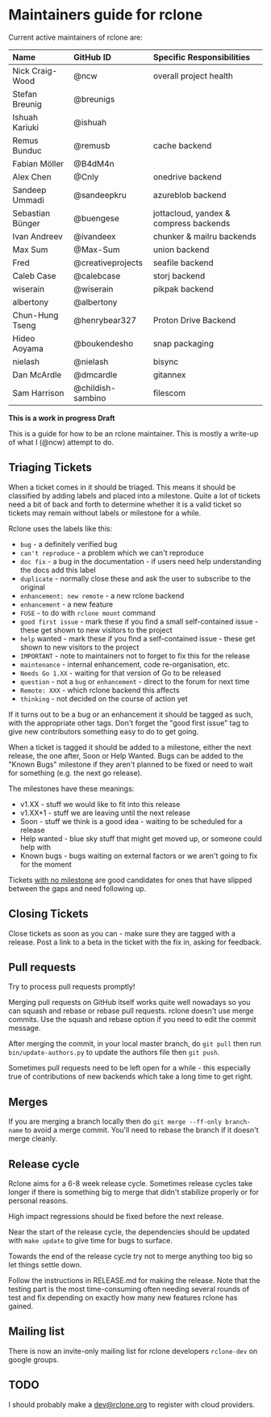 # Maintainers guide for rclone

Current active maintainers of rclone are:

| Name             | GitHub ID         | Specific Responsibilities    |
| :--------------- | :---------------- | :--------------------------  |
| Nick Craig-Wood  | @ncw              | overall project health       |
| Stefan Breunig   | @breunigs         |                              |
| Ishuah Kariuki   | @ishuah           |                              |
| Remus Bunduc     | @remusb           | cache backend                |
| Fabian Möller    | @B4dM4n           |                              |
| Alex Chen        | @Cnly             | onedrive backend             |
| Sandeep Ummadi   | @sandeepkru       | azureblob backend            |
| Sebastian Bünger | @buengese         | jottacloud, yandex & compress backends |
| Ivan Andreev     | @ivandeex         | chunker & mailru backends    |
| Max Sum          | @Max-Sum          | union backend                |
| Fred             | @creativeprojects | seafile backend              |
| Caleb Case       | @calebcase        | storj backend                |
| wiserain         | @wiserain         | pikpak backend               |
| albertony        | @albertony        |                              |
| Chun-Hung Tseng  | @henrybear327     | Proton Drive Backend         |
| Hideo Aoyama     | @boukendesho      | snap packaging               |
| nielash          | @nielash          | bisync                       |
| Dan McArdle      | @dmcardle         | gitannex                     |
| Sam Harrison     | @childish-sambino | filescom                     |

**This is a work in progress Draft**

This is a guide for how to be an rclone maintainer.  This is mostly a write-up
of what I (@ncw) attempt to do.

## Triaging Tickets

When a ticket comes in it should be triaged.  This means it should be classified
by adding labels and placed into a milestone. Quite a lot of tickets need a bit
of back and forth to determine whether it is a valid ticket so tickets may
remain without labels or milestone for a while.

Rclone uses the labels like this:

- `bug` - a definitely verified bug
- `can't reproduce` - a problem which we can't reproduce
- `doc fix` - a bug in the documentation - if users need help understanding the
  docs add this label
- `duplicate` - normally close these and ask the user to subscribe to the original
- `enhancement: new remote` - a new rclone backend
- `enhancement` - a new feature
- `FUSE` - to do with `rclone mount` command
- `good first issue` - mark these if you find a small self-contained issue -
  these get shown to new visitors to the project
- `help` wanted - mark these if you find a self-contained issue - these get
  shown to new visitors to the project
- `IMPORTANT` - note to maintainers not to forget to fix this for the release
- `maintenance` - internal enhancement, code re-organisation, etc.
- `Needs Go 1.XX` - waiting for that version of Go to be released
- `question` - not a `bug` or `enhancement` - direct to the forum for next time
- `Remote: XXX` - which rclone backend this affects
- `thinking` - not decided on the course of action yet

If it turns out to be a bug or an enhancement it should be tagged as such, with
the appropriate other tags.  Don't forget the "good first issue" tag to give new
contributors something easy to do to get going.

When a ticket is tagged it should be added to a milestone, either the next
release, the one after, Soon or Help Wanted.  Bugs can be added to the
"Known Bugs" milestone if they aren't planned to be fixed or need to wait for
something (e.g. the next go release).

The milestones have these meanings:

- v1.XX - stuff we would like to fit into this release
- v1.XX+1 - stuff we are leaving until the next release
- Soon - stuff we think is a good idea - waiting to be scheduled for a release
- Help wanted - blue sky stuff that might get moved up, or someone could help with
- Known bugs - bugs waiting on external factors or we aren't going to fix for
  the moment

Tickets [with no milestone](https://github.com/rclone/rclone/issues?utf8=✓&q=is%3Aissue%20is%3Aopen%20no%3Amile)
are good candidates for ones that have slipped between the gaps and need
following up.

## Closing Tickets

Close tickets as soon as you can - make sure they are tagged with a release.
Post a link to a beta in the ticket with the fix in, asking for feedback.

## Pull requests

Try to process pull requests promptly!

Merging pull requests on GitHub itself works quite well nowadays so you can
squash and rebase or rebase pull requests. rclone doesn't use merge commits.
Use the squash and rebase option if you need to edit the commit message.

After merging the commit, in your local master branch, do `git pull` then run
`bin/update-authors.py` to update the authors file then `git push`.

Sometimes pull requests need to be left open for a while - this especially true
of contributions of new backends which take a long time to get right.

## Merges

If you are merging a branch locally then do `git merge --ff-only branch-name` to
avoid a merge commit.  You'll need to rebase the branch if it doesn't merge cleanly.

## Release cycle

Rclone aims for a 6-8 week release cycle.  Sometimes release cycles take longer
if there is something big to merge that didn't stabilize properly or for personal
reasons.

High impact regressions should be fixed before the next release.

Near the start of the release cycle, the dependencies should be updated with
`make update` to give time for bugs to surface.

Towards the end of the release cycle try not to merge anything too big so let
things settle down.

Follow the instructions in RELEASE.md for making the release. Note that the
testing part is the most time-consuming often needing several rounds of test
and fix depending on exactly how many new features rclone has gained.

## Mailing list

There is now an invite-only mailing list for rclone developers `rclone-dev` on
google groups.

## TODO

I should probably make a <dev@rclone.org> to register with cloud providers.
